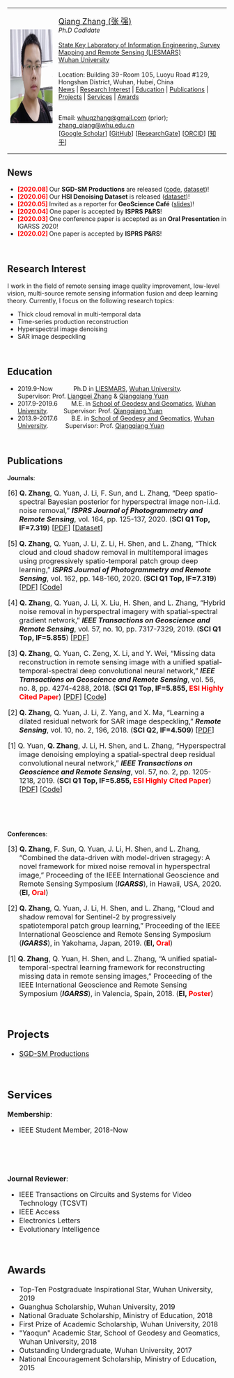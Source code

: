 <!DOCTYPE html PUBLIC "-//W3C//DTD XHTML 1.1//EN" "http://www.w3.org/TR/xhtml11/DTD/xhtml11.dtd">
<html xmlns="http://www.w3.org/1999/xhtml" xml:lang="en">
<head>
<meta name="generator" content="jemdoc, see http://jemdoc.jaboc.net/" />
<meta http-equiv="Content-Type" content="text/html;charset=utf-8" />
<link rel="stylesheet" href="Files/jemdoc.css" type="text/css" />

<link rel="shortcut icon" href="./Files/favicon.ico">
<title>Qiang Zhang</title>
</head>
 
 
<body>

<a id="home" class="anchor"></a>
<div id="container"> 
<div class="container"> 

<table class="imgtable"><tr><td>
<a href="./"><img src="./Files/zq_photo_square.jpg" alt="" height="215px" /></a>&nbsp;</td>
<td align="left"><p><a href="./"><font size="4">Qiang Zhang (</font><font size="4"; font style="font-family:Microsoft YaHei">张 强</font><font size="4">)</font></a><br />
<i> Ph.D Cadidate </i>
<br /><br />
<a href="http://www.lmars.whu.edu.cn/">State Key Laboratory of Information Engineering, Survey Mapping and Remote Sensing (LIESMARS)</a><br />
<a href="https://www.whu.edu.cn/">Wuhan University</a><br />
<br />
Location: Building 39-Room 105, Luoyu Road #129, Hongshan District, Wuhan, Hubei, China<br />
<class="staffshortcut">
 <A HREF="#News">News</A> | 
 <A HREF="#Interest">Research Interest</A> | 
 <A HREF="#Education">Education</A> | 
 <A HREF="#Publications">Publications</A> | 
 <A HREF="#Projects">Projects</A> | 
 <A HREF="#Services">Services</A> | 
 <A HREF="#Awards">Awards</A>
<br />
<br />
 
Email: whuqzhang@gmail.com (prior); &nbsp;&nbsp; zhang_qiang@whu.edu.cn <br />
[<a href="https://scholar.google.com/citations?user=Hb6OKF0AAAAJ&hl=zh-CN" target="_blank">Google Scholar</a>]
[<a href="https://github.com/qzhang95" target="_blank">GitHub</a>]
[<a href="https://www.researchgate.net/profile/Qiang_Zhang204" target="_blank">ResearchGate</a>]
[<a href="https://orcid.org/0000-0002-7116-9327" target="_blank">ORCID</a>]
[<a href="https://www.zhihu.com/people/qzhang95" target="_blank"><font style="font-family:Microsoft YaHei">知乎</font></a>]
</td></tr></table>


 

<A NAME="News"><h2>News</h2></A>
<ul>
<li> <b> <font color="#FF0000">[2020.08]</font> </b> Our <b>SGD-SM Productions</b> are released (<a href= "https://github.com/qzhang95/SGD-SM">code</a>, <a href= "https://qzhang95.github.io/Projects/Global-Daily-Seamless-AMSR2/">dataset</a>)!</li>
<li> <b> <font color="#FF0000">[2020.06]</font> </b> Our <b>HSI Denoising Dataset</b> is released (<a href= "https://wws.lanzous.com/iNjl9dna1vi">dataset</a>)!</li>
<li> <b> <font color="#FF0000">[2020.05]</font> </b> Invited as a reporter for <b>GeoScience Café</b> (<a href= "qzhang95.github.io/Files/张强_Geoscience Cafe254期.pdf">slides</a>)!</li>
<li> <b> <font color="#FF0000">[2020.04]</font> </b> One paper is accepted by <b>ISPRS P&RS</b>! </li>
<li> <b> <font color="#FF0000">[2020.03]</font> </b> One conference paper is accepted as an <b>Oral Presentation</b> in IGARSS 2020! </li>
<li> <b> <font color="#FF0000">[2020.02]</font> </b> One paper is accepted by <b>ISPRS P&RS</b>! </li>
</ul>
<br />


 
<A NAME="Interest"><h2>Research Interest</h2></A>
I work in the field of remote sensing image quality improvement, low-level vision, multi-source remote sensing information fusion and deep learning theory. Currently, I focus on the following research topics:
<ul>
<li>Thick cloud removal in multi-temporal data</li>
<Li>Time-series production reconstruction</Li>
<li>Hyperspectral image denoising</li>
<li>SAR image despeckling</li>
</ul>
<br />



 
<A NAME="Education"><h2>Education</h2></A>
<ul>
<li>2019.9-Now &nbsp;&nbsp;&nbsp;&nbsp;&nbsp;&nbsp;&nbsp;&nbsp;&nbsp;&nbsp; Ph.D in <a href="http://www.lmars.whu.edu.cn/">LIESMARS</a>, <a href="https://www.whu.edu.cn/">Wuhan University</a>. &nbsp;&nbsp;&nbsp;&nbsp;&nbsp;&nbsp;&nbsp;&nbsp;&nbsp;&nbsp;&nbsp;&nbsp;&nbsp; Supervisor: Prof. <a href="http://www.lmars.whu.edu.cn/prof_web/zhangliangpei/rs/index.html">Liangpei Zhang</a> & <a href="http://qqyuan.users.sgg.whu.edu.cn/">Qiangqiang Yuan</a></li>
<Li>2017.9-2019.6 &nbsp;&nbsp;&nbsp;&nbsp;&nbsp;&nbsp; M.E. in <a href="http://main.sgg.whu.edu.cn/">School of Geodesy and Geomatics</a>, <a href="https://www.whu.edu.cn/">Wuhan University</a>. &nbsp;&nbsp;&nbsp;&nbsp;&nbsp;&nbsp;&nbsp; Supervisor: Prof. <a href="http://qqyuan.users.sgg.whu.edu.cn/">Qiangqiang Yuan</a></li>
<li>2013.9-2017.6 &nbsp;&nbsp;&nbsp;&nbsp;&nbsp;&nbsp; B.E. in <a href="http://main.sgg.whu.edu.cn/">School of Geodesy and Geomatics</a>, <a href="https://www.whu.edu.cn/">Wuhan University</a>. &nbsp;&nbsp;&nbsp;&nbsp;&nbsp;&nbsp;&nbsp;&nbsp; Supervisor: Prof. <a href="http://qqyuan.users.sgg.whu.edu.cn/">Qiangqiang Yuan</a></li>
</ul>
<br />

 


<A NAME="Publications"><h2>Publications</h2></A>
<p><b>Journals</b>: </p>
<font size="3"> 
<ul>
<p style="text-indent: -1.6rem;margin-left: 0rem;">
<span>[6] <b>Q. Zhang</b>, Q. Yuan, J. Li, F. Sun, and L. Zhang, 
“Deep spatio-spectral Bayesian posterior for hyperspectral image non-i.i.d. noise removal,” 
<b><i>ISPRS Journal of Photogrammetry and Remote Sensing</i></b>, 
vol. 164, pp. 125-137, 2020. 
(<b>SCI Q1 Top, IF=7.319</b>)
[<a href= "qzhang95.github.io/Files/ISPRS_2020_DSSBP.pdf">PDF</a>]
[<a href= "https://wws.lanzous.com/iNjl9dna1vi">Dataset</a>]
</span>
</p>

<p style="text-indent: -1.6rem;margin-left: 0rem;">
<span>[5] <b>Q. Zhang</b>, Q. Yuan, J. Li, Z. Li, H. Shen, and L. Zhang, 
“Thick cloud and cloud shadow removal in multitemporal images using progressively spatio-temporal patch group deep learning,” 
<b><i>ISPRS Journal of Photogrammetry and Remote Sensing</i></b>, 
vol. 162, pp. 148-160, 2020. 
(<b>SCI Q1 Top, IF=7.319</b>) 
[<a href= "qzhang95.github.io/Files/ISPRS_2020_PSTCR.pdf">PDF</a>] [<a href="https://github.com/qzhang95/PSTCR">Code</a>]
</span>
</p>

<p style="text-indent: -1.6rem;margin-left: 0rem;">
<span>[4] <b>Q. Zhang</b>, Q. Yuan, J. Li, X. Liu, H. Shen, and L. Zhang, 
“Hybrid noise removal in hyperspectral imagery with spatial-spectral gradient network,” 
<b><i>IEEE Transactions on Geoscience and Remote Sensing</i></b>, 
vol. 57, no. 10, pp. 7317-7329, 2019. 
(<b>SCI Q1 Top, IF=5.855</b>)
[<a href= "qzhang95.github.io/Files/TGRS_2019_SSGN.pdf">PDF</a>]
</span>
</p>

<p style="text-indent: -1.6rem;margin-left: 0rem;">
<span>[3] <b>Q. Zhang</b>, Q. Yuan, C. Zeng, X. Li, and Y. Wei, 
“Missing data reconstruction in remote sensing image with a unified spatial-temporal-spectral deep convolutional neural network,” 
<b><i>IEEE Transactions on Geoscience and Remote Sensing</i></b>, 
vol. 56, no. 8, pp. 4274-4288, 2018. 
(<b>SCI Q1 Top, IF=5.855, <font color="#FF0000">ESI Highly Cited Paper</font></b>)
[<a href= "qzhang95.github.io/Files/TGRS_2018_STS-CNN.pdf">PDF</a>] [<a href="https://github.com/qzhang95/STS-CNN">Code</a>]
</span>
</p>

<p style="text-indent: -1.6rem;margin-left: 0rem;">
<span>[2] <b>Q. Zhang</b>, Q. Yuan, J. Li, Z. Yang, and X. Ma, 
“Learning a dilated residual network for SAR image despeckling,” 
<b><i>Remote Sensing</i></b>, 
vol. 10, no. 2, 196, 2018. 
(<b>SCI Q2, IF=4.509</b>)
[<a href= "qzhang95.github.io/Files/RS_2018_SAR-DRN.pdf">PDF</a>]
</span>
</p>

<p style="text-indent: -1.6rem;margin-left: 0rem;">
<span>[1] Q. Yuan, <b>Q. Zhang</b>, J. Li, H. Shen, and L. Zhang, 
“Hyperspectral image denoising employing a spatial-spectral deep residual convolutional neural network,” 
<b><i>IEEE Transactions on Geoscience and Remote Sensing</i></b>, 
vol. 57, no. 2, pp. 1205-1218, 2019. 
(<b>SCI Q1 Top, IF=5.855, <font color="#FF0000">ESI Highly Cited Paper</font></b>)
[<a href= "qzhang95.github.io/Files/TGRS_2019_HSID-CNN.pdf">PDF</a>] [<a href="https://github.com/qzhang95/HSID-CNN">Code</a>]
</span>
</p>
</ul>
</font>
<br />
<br />
<br />

 
 
<p><b>Conferences</b>: </p>
<font size="3"> 
<ul>
<p style="text-indent: -1.6rem;margin-left: 0rem;">
<span>[3] <b>Q. Zhang</b>, F. Sun, Q. Yuan, J. Li, H. Shen, and L. Zhang, 
“Combined the data-driven with model-driven stragegy: A novel framework for mixed noise removal in hyperspectral image,” 
Proceeding of the IEEE International Geoscience and Remote Sensing Symposium (<b><i>IGARSS</i></b>), 
in Hawaii, USA, 2020. 
(<b>EI, <font color="#FF0000">Oral</font></b>)
</span>
</p>

<p style="text-indent: -1.6rem;margin-left: 0rem;">
<span>[2] <b>Q. Zhang</b>, Q. Yuan, J. Li, H. Shen, and L. Zhang, 
“Cloud and shadow removal for Sentinel-2 by progressively spatiotemporal patch group learning,” 
Proceeding of the IEEE International Geoscience and Remote Sensing Symposium (<b><i>IGARSS</i></b>), 
in Yakohama, Japan, 2019. 
(<b>EI, <font color="#FF0000">Oral</font></b>)
</span>
</p>


<p style="text-indent: -1.6rem;margin-left: 0rem;">
<span>[1] <b>Q. Zhang</b>, Q. Yuan, H. Shen, and L. Zhang, 
“A unified spatial-temporal-spectral learning framework for reconstructing missing data in remote sensing images,” 
Proceeding of the IEEE International Geoscience and Remote Sensing Symposium (<b><i>IGARSS</i></b>), 
in Valencia, Spain, 2018. 
(<b>EI, <font color="#FF0000">Poster</font></b>)
</span>
</p>
</ul>
<br />
 
 
 
 

<A NAME="Projects"><h2>Projects</h2></A>
<font size="3"> 
<ul>
<li><a href= "https://qzhang95.github.io/Projects/Global-Daily-Seamless-AMSR2/">SGD-SM Productions</a></li>
</ul>
</font>
<br />




 
<A NAME="Services"><h2>Services</h2></A>

<p><b>Membership</b>: </p>
<font size="3"> 
<ul>
<li>IEEE Student Member, 2018-Now</li>
</ul>
</font>
<br />
<br />
<br />
 
 
<p><b>Journal Reviewer</b>: </p>
<font size="3"> 
<ul>
<li>IEEE Transactions on Circuits and Systems for Video Technology (TCSVT)</li>
<li>IEEE Access</li>
<li>Electronics Letters</li>
<li>Evolutionary Intelligence</li>
</ul>
</font>
<br />


<!-- awards -->
<A NAME="Awards"><h2>Awards</h2></A>
<font size="3"> 
<ul>
<li>Top-Ten Postgraduate Inspirational Star, Wuhan University, 2019</li>
<li>Guanghua Scholarship, Wuhan University, 2019</li>
<li>National Graduate Scholarship, Ministry of Education, 2018</li>
<li>First Prize of Academic Scholarship, Wuhan University, 2018</li>
<li>"Yaoqun" Academic Star, School of Geodesy and Geomatics, Wuhan University, 2018</li>
<li>Outstanding Undergraduate, Wuhan University, 2017</li>
<li>National Encouragement Scholarship, Ministry of Education, 2015</li>
</ul>
</font>
 
<br />
<br />

 
 <script type="text/javascript" src="//rf.revolvermaps.com/0/0/6.js?i=5x3ebj080sx&amp;m=7&amp;c=e63100&amp;cr1=ffffff&amp;f=arial&amp;l=0&amp;bv=90&amp;lx=-420&amp;ly=420&amp;hi=20&amp;he=7&amp;hc=a8ddff&amp;rs=80" async="async"></script>
 
 
<!--
All Rights Reserved by Qiang Zhang. Part of page is generated by <a href="http://jemdoc.jaboc.net/">jemdoc</a>.
-->

<!--
<font size="2"; color="#A0A0A0";>
<p style="text-align:center">Updating time: 2020.08.12</p>
</font>
-->

</body>
</html>
